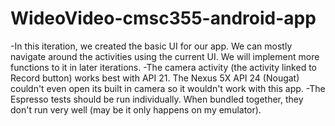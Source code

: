 # WideoVideo-cmsc355-android-app
-In this iteration, we created the basic UI for our app. We can mostly navigate around the activities using the current UI. We will implement more functions to it in later iterations. 
-The camera activity (the activity linked to Record button) works best with API 21. The Nexus 5X API 24 (Nougat) couldn't even open its built in camera so it wouldn't work with this app.
-The Espresso tests should be run individually. When bundled together, they don't run very well (may be it only happens on my emulator).
